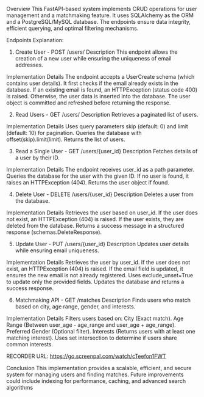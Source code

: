 Overview
This FastAPI-based system implements CRUD operations for user management and a matchmaking feature. It uses SQLAlchemy as the ORM and a PostgreSQL/MySQL database. The endpoints ensure data integrity, efficient querying, and optimal filtering mechanisms.

Endpoints Explanation:
1. Create User - POST /users/
Description
This endpoint allows the creation of a new user while ensuring the uniqueness of email addresses.

Implementation Details
The endpoint accepts a UserCreate schema (which contains user details).
It first checks if the email already exists in the database.
If an existing email is found, an HTTPException (status code 400) is raised.
Otherwise, the user data is inserted into the database.
The user object is committed and refreshed before returning the response.

2. Read Users - GET /users/
Description
Retrieves a paginated list of users.

Implementation Details
Uses query parameters skip (default: 0) and limit (default: 10) for pagination.
Queries the database with offset(skip).limit(limit).
Returns the list of users.

3. Read a Single User - GET /users/{user_id}
Description
Fetches details of a user by their ID.

Implementation Details
The endpoint receives user_id as a path parameter.
Queries the database for the user with the given ID.
If no user is found, it raises an HTTPException (404).
Returns the user object if found.


4. Delete User - DELETE /users/{user_id}
Description
Deletes a user from the database.

Implementation Details
Retrieves the user based on user_id.
If the user does not exist, an HTTPException (404) is raised.
If the user exists, they are deleted from the database.
Returns a success message in a structured response (schemas.DeleteResponse).



5. Update User - PUT /users/{user_id}
Description
Updates user details while ensuring email uniqueness.

Implementation Details
Retrieves the user by user_id.
If the user does not exist, an HTTPException (404) is raised.
If the email field is updated, it ensures the new email is not already registered.
Uses exclude_unset=True to update only the provided fields.
Updates the database and returns a success response.

6. Matchmaking API - GET /matches
Description
Finds users who match based on city, age range, gender, and interests.

Implementation Details
Filters users based on:
City (Exact match).
Age Range (Between user_age - age_range and user_age + age_range).
Preferred Gender (Optional filter).
Interests (Returns users with at least one matching interest).
Uses set intersection to determine if users share common interests.

RECORDER URL:
https://go.screenpal.com/watch/cTeefon1FWT


Conclusion
This implementation provides a scalable, efficient, and secure system for managing users and finding matches. Future improvements could include indexing for performance, caching, and advanced search algorithms